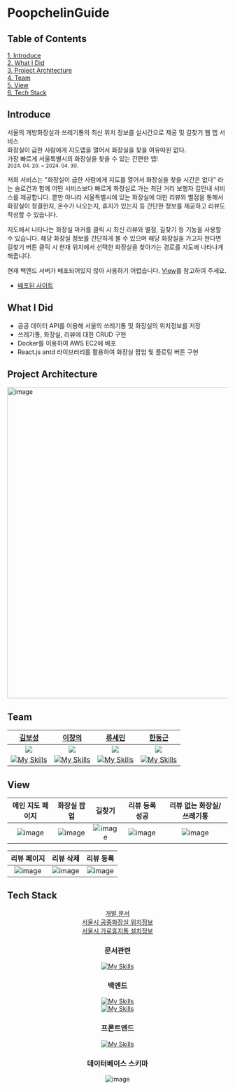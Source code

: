 # PoopchelinGuide

## Table of Contents

[1. Introduce](#introduce)  
[2. What I Did](#what-i-did)  
[3. Project Architecture](#project-architecture)  
[4. Team](#team)  
[5. View](#view)  
[6. Tech Stack](#tech-stack)  

## Introduce
서울의 개방화장실과 쓰레기통의 최신 위치 정보를 실시간으로 제공 및 길찾기 웹 앱 서비스  
화장실이 급한 사람에게 지도앱을 열어서 화장실을 찾을 여유따윈 없다.  
가장 빠르게 서울특별시의 화장실을 찾을 수 있는 간편한 앱!  
<sup>2024. 04. 20. ~ 2024. 04. 30.</sup>   

저희 서비스는 "화장실이 급한 사람에게 지도를 열어서 화장실을 찾을 시간은 없다" 라는 슬로건과 함께 어떤 서비스보다 빠르게 화장실로 가는 최단 거리 보행자 길안내 서비스를 제공합니다. 뿐만 아니라 서울특별시에 있는 화장실에 대한 리뷰와 별점을 통해서 화장실이 청결한지, 온수가 나오는지, 휴지가 있는지 등 간단한 정보를 제공하고 리뷰도 작성할 수 있습니다.

지도에서 나타나는 화장실 마커를 클릭 시 최신 리뷰와 별점, 길찾기 등 기능을 사용할 수 있습니다.
해당 화장실 정보를 간단하게 볼 수 있으며 해당 화장실을 가고자 한다면 길찾기 버튼 클릭 시  현재 위치에서 선택한 화장실을 찾아가는 경로를 지도에 나타나게 해줍니다.

현재 백엔드 서버가 배포되어있지 않아 사용하기 어렵습니다. [View](#view)를 참고하여 주세요.
- [배포된 사이트](https://poopchelinguide.netlify.app/)

## What I Did
- 공공 데이터 API를 이용해 서울의 쓰레기통 및 화장실의 위치정보를 저장
- 쓰레기통, 화장실, 리뷰에 대한 CRUD 구현
- Docker를 이용하여 AWS EC2에 배포
- React.js antd 라이브러리를 활용하여 화장실 팝업 및 플로팅 버튼 구현

## Project Architecture
<img width="712" alt="image" src="https://github.com/user-attachments/assets/39fdf7f6-5c0d-4fb0-9ae4-958c92c54983">


## Team
|[김보성](https://github.com/NangManBo)|[이창의](https://github.com/changuii) |[류세민](https://github.com/ryusemin) | [한동근](https://github.com/l0o0lv)|
| :--:| :--:| :--:| :--:|
| ![](https://avatars.githubusercontent.com/u/124684536?v=4)| ![](https://avatars.githubusercontent.com/u/122252160?v=4) | ![](https://avatars.githubusercontent.com/u/113248843?v=4) | ![](https://avatars.githubusercontent.com/u/128709695?v=4)
| [![My Skills](https://skillicons.dev/icons?i=react)](https://skillicons.dev) | [![My Skills](https://skillicons.dev/icons?i=spring,react)](https://skillicons.dev) | [![My Skills](https://skillicons.dev/icons?i=react)](https://skillicons.dev) | [![My Skills](https://skillicons.dev/icons?i=spring)](https://skillicons.dev)| 

## View

| 메인 지도 페이지 | 화장실 팝업 | 길찾기 | 리뷰 등록 성공 | 리뷰 없는 화장실/쓰레기통 |
|:--:| :--:| :--: | :--: | :--: |
| ![image](https://github.com/user-attachments/assets/1298eaef-2527-496e-87b8-df3bc97844c6) |![image](https://github.com/user-attachments/assets/c4cd6f1a-c9d5-41ec-be33-177ac05c4399) | ![image](https://github.com/user-attachments/assets/b64b9c7c-347c-4400-a752-eb64f77f21a5) | ![image](https://github.com/user-attachments/assets/7cad38b8-e195-4e92-a78e-b4eb856f81fd) |![image](https://github.com/user-attachments/assets/031b36f8-2100-4636-9311-7e89b41acbcd) |

| 리뷰 페이지 | 리뷰 삭제 | 리뷰 등록 |
|:--:| :--: | :--:|
|![image](https://github.com/user-attachments/assets/f9baf3cb-c2f6-49bd-81ce-a614adf46603) | ![image](https://github.com/user-attachments/assets/834992a7-41ef-4725-b6c0-94a0bc3fd869) | ![image](https://github.com/user-attachments/assets/a5986805-c93e-4972-bf4b-64b57a1544a8)|

## Tech Stack
<div align=center >

[개발 문서](https://wool-magpie-f47.notion.site/Poopcheline-Guide-56b40099b67e4ee986b6d36a98d7109c?pvs=4)  
[서울시 공중화장실 위치정보](https://data.seoul.go.kr/dataList/OA-162/S/1/datasetView.do)  
[서울시 가로휴지통 설치정보](https://data.seoul.go.kr/dataList/OA-15069/F/1/datasetView.do)

### 문서관련

[![My Skills](https://skillicons.dev/icons?i=notion)](https://skillicons.dev)  



### 백엔드
[![My Skills](https://skillicons.dev/icons?i=spring,mysql,hibernate)](https://skillicons.dev)  
[![My Skills](https://skillicons.dev/icons?i=aws,docker,ubuntu)](https://skillicons.dev)    

### 프론트엔드
[![My Skills](https://skillicons.dev/icons?i=react,netlify)](https://skillicons.dev)

### 데이터베이스 스키마
![image](https://github.com/user-attachments/assets/8c856696-3894-4e0d-89c5-ef0606585312)


</div>


